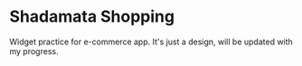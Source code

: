 # Shadamata Shopping

Widget practice for e-commerce app. It's just a design, will be updated with my progress.  
